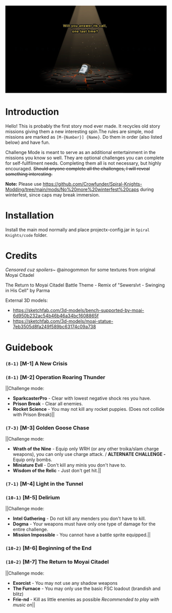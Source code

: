 ![](https://github.com/Crowfunder/Spiral-Knights-Modding/blob/main/mods/The%20Return%20to%20Moyai%20Citadel/moyai_teaser_horizontal_vignette.png?raw=true)


# Introduction
Hello! This is probably the first story mod ever made. It recycles old story missions giving them a new interesting spin.The rules are simple, mod missions are marked as `[M-{Number}] {Name}`. Do them in order (also listed below) and have fun.

Challenge Mode is meant to serve as an additional entertainment in the missions you know so well. They are optional challenges you can complete for self-fullfilment needs. Completing them all is not necessary, but highly encouraged. ~~Should anyone complete all the challenges, I will reveal something interesting.~~

**Note:** Please use https://github.com/Crowfunder/Spiral-Knights-Modding/tree/main/mods/No%20more%20winterfest%20caps during winterfest, since caps may break immersion.

# Installation
Install the main mod normally and place projectx-config.jar in `Spiral Knights/code` folder.

# Credits
*Censored cuz spoilers~*
@ainogommon for some textures from original Moyai Citadel

The Return to Moyai Citadel Battle Theme - Remix of "Sewerslvt - Swinging in His Cell" by Parma

External 3D models:
- https://sketchfab.com/3d-models/bench-supported-by-moai-6d950b232ac54b46b46a34bc1608865f
- https://sketchfab.com/3d-models/moai-statue-7eb3505d8fa249f589bc63174c09a738


# Guidebook

### `(8-1)` [M-1] A New Crisis

### `(8-1)` [M-2] Operation Roaring Thunder
||Challenge mode:
- **SparkcasterPro** - Clear with lowest negative shock res you have.
- **Prison Break** - Clear all enemies.
- **Rocket Science** - You may not kill any rocket puppies. (Does not collide with Prison Break)||

### `(7-3)` [M-3] Golden Goose Chase
||Challenge mode:
- **Wrath of the Nine** - Equip only WRH (or any other troika/slam charge weapons), you can only use charge attack. / **ALTERNATE CHALLENGE -** Equip only bombs. 
- **Miniature Evil** - Don't kill any minis you don't have to.
- **Wisdom of the Relic** - Just don't get hit.||

### `(7-1)` [M-4] Light in the Tunnel

### `(10-1)` [M-5] Delirium
||Challenge mode:
- **Intel Gathering** - Do not kill any menders you don't have to kill.
- **Dogma** - Your weapons must have only one type of damage for the entire challenge.
- **Mission Impossible** - You cannot have a battle sprite equipped.||

### `(10-2)` [M-6] Beginning of the End

### `(10-2)` [M-7] The Return to Moyai Citadel
||Challenge mode:
- **Exorcist** - You may not use any shadow weapons
- **The Furnace** - You may only use the basic FSC loadout (brandish and blitz)
- **Frie-nd** - Kill as little enemies as possible
*Recommended to play with music on*||
